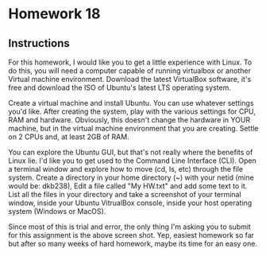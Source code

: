 # Homework 18

## Instructions

For this homework, I would like you to get a little experience with Linux. To do this, you will need a computer capable of running virtualbox or another Virtual machine environment. Download the latest VirtualBox software, it's free and download the ISO of Ubuntu's latest LTS operating system.

Create a virtual machine and install Ubuntu. You can use whatever settings you'd like. After creating the system, play with the various settings for CPU, RAM and hardware. Obviously, this doesn't change the hardware in YOUR machine, but in the virtual machine environment that you are creating. Settle on 2 CPUs and, at least 2GB of RAM.

You can explore the Ubuntu GUI, but that's not really where the benefits of Linux lie. I'd like you to get used to the Command Line Interface (CLI). Open a terminal window and explore how to move (cd, ls, etc) through the file system. Create a directory in your home directory (~) with your netid (mine would be: dkb238), Edit a file called "My HW.txt" and add some text to it. List all the files in your directory and take a screenshot of your terminal window, inside your Ubuntu VitrualBox console, inside your host operating system (Windows or MacOS).

Since most of this is trial and error, the only thing I'm asking you to submit for this assignment is the above screen shot. Yep, easiest homework so far but after so many weeks of hard homework, maybe its time for an easy one.